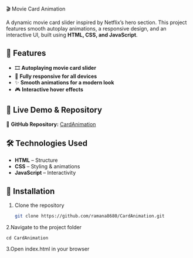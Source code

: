 🎬 Movie Card Animation

A dynamic movie card slider inspired by Netflix’s hero section. This project features smooth autoplay animations, a responsive design, and an interactive UI, built using **HTML, CSS, and JavaScript**.

## 🚀 Features

- 🎞️ **Autoplaying movie card slider**  
- 📱 **Fully responsive for all devices**  
- ✨ **Smooth animations for a modern look**  
- 🎮 **Interactive hover effects**  

## 📂 Live Demo & Repository

🔗 **GitHub Repository:** [CardAnimation](https://github.com/ramana8680/CardAnimation.git)  

## 🛠️ Technologies Used

- **HTML** – Structure  
- **CSS** – Styling & animations  
- **JavaScript** – Interactivity  

## 📌 Installation

1. Clone the repository  
   ```sh
   git clone https://github.com/ramana8680/CardAnimation.git

2.Navigate to the project folder

    cd CardAnimation

3.Open index.html in your browser
